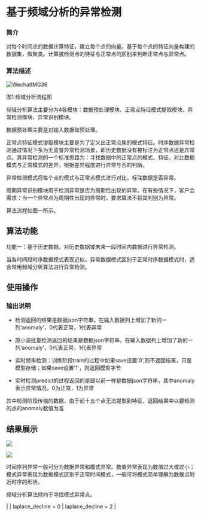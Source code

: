 # 基于频域分析的异常检测

### 简介

对每个时间点的数据计算特征，建立每个点的向量。基于每个点的特征向量构建的数据集，做聚类。计算被检测点的特征与正常点的区别来判断正常点与异常点。

### 算法描述

![WechatIMG36](/images/uzDJox4H5rnmsSAqjUtvcQ.png)

图1:频域分析流程图

频域分析算法主要分为4各模块：数据预处理模块、正常点特征模式提取模块、异常检测模块、异常识别模块。

数据预处理主要是对输入数据做预处理。

正常点特征模式提取模块主要是为了定义出正常点集的模式特征。时序数据异常检测通过情况下多为无监督异常检测场景，即历史数据没有被标注为正常点还是异常点。其异常检测的一个标准思路为：寻找数据中的正常点的模式、特征，对比数据模式与正常模式的差异，根据差异程度进行异常与否的判断。

异常检测模式将每个点的模式与正常点模式进行对比，标注数据是否异常。

周期异常识别模块用于检测异常是否为周期性出现的异常。在有些情况下，客户会需求：当一个异常点为周期性出现的异常时，要求算法不将其判别为异常。

算法流程如图一所示。

## **算法功能** 

功能一：基于历史数据，对历史数据或未来一段时间内数据进行异常检测。

当各时间段时序数据模式表现近似，异常数据模式区别于正常时序数据模式时，适合常用频域分析算法进行异常检测。

## **使用操作** 

### 输出说明

- 检测返回的结果是数据json字符串，在输入数据列上增加了新的一列‘anomaly’，0代表正常，1代表异常

- 原小波批量检测返回的结果是数据json字符串，在输入数据列上增加了新的一列‘anomaly’，0代表正常，1代表异常

- 实时频率检测：训练阶段train的过程中如果save设置'0',则不返回结果，只是模型存储；如果save设置'1'，则返回模型字节

- 实时检测predict的过程返回的是跟以前一样是数据json字符串，其中anomaly表示异常情况，0为正常，1为异常

其中检测阶段传输的数据，由于前十五个点无法提取到特征，返回结果中以要检测的点的anomaly数值为准

## **结果展示** 

![](/images/f45o9UNaLAejzQx8Qu7KLr.png)

![](/images/49kfrPfMbcMeTA1B4gvuFN.png)

时间序列异常一般可分为数据异常和模式异常。数值异常表现为数值过大或过小；模式异常表现为数据模式区别于正常时间模式，一般可将模式简单理解为数据点附近时序的形状。

频域分析算法倾向于寻找模式异常点。

|
| laplace_decline = 0 | laplace_decline = 2 |

